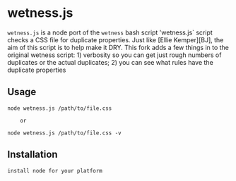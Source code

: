 wetness.js
=======

`wetness.js` is a node port of the `wetness` bash script
'wetness.js` script checks a CSS file for duplicate properties.
Just like [Ellie Kemper][BJ], the aim of this script is to help make it DRY.
This fork adds a few things in to the original wetness script: 1) verbosity
so you can get just rough numbers of duplicates or the actual duplicates; 
2) you can see what rules have the duplicate properties

## Usage

	node wetness.js /path/to/file.css

        or

	node wetness.js /path/to/file.css -v

## Installation

    install node for your platform
